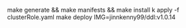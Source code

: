 make generate && make manifests && make install
k apply -f clusterRole.yaml
make deploy IMG=jinnkenny99/ddl:v1.0.14
<!-- make docker-build docker-push IMG=jinnkenny99/ddl:v1.0.14 -->
